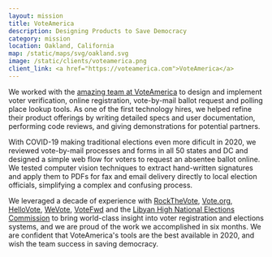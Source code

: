 ```yaml
---
layout: mission
title: VoteAmerica
description: Designing Products to Save Democracy
category: mission
location: Oakland, California
map: /static/maps/svg/oakland.svg
image: /static/clients/voteamerica.png
client_link: <a href="https://voteamerica.com">VoteAmerica</a>
---
```


We worked with the [amazing team at VoteAmerica](https://voteamerica.com/team) to design and implement voter verification, online registration, vote-by-mail ballot request and polling place lookup tools. As one of the first technology hires, we helped refine their product offerings by writing detailed specs and user documentation, performing code reviews, and giving demonstrations for potential partners.

With COVID-19 making traditional elections even more dificult in 2020, we reviewed vote-by-mail processes and forms in all 50 states and DC and designed a simple web flow for voters to request an absentee ballot online. We tested computer vision techniques to extract hand-written signatures and apply them to PDFs for fax and email delivery directly to local election officials, simplifying a complex and confusing process.

We leveraged a decade of experience with [RockTheVote](/mission/rockthevote), [Vote.org](/mission/vote-org), [HelloVote](/mission/hellovote), [WeVote](/mission/wevote), [VoteFwd](/mission/votefwd) and the [Libyan High National Elections Commission](/mission/libyan-elections) to bring world-class insight into voter registration and elections systems, and we are proud of the work we accomplished in six months. We are confident that VoteAmerica's tools are the best available in 2020, and wish the team success in saving democracy.
